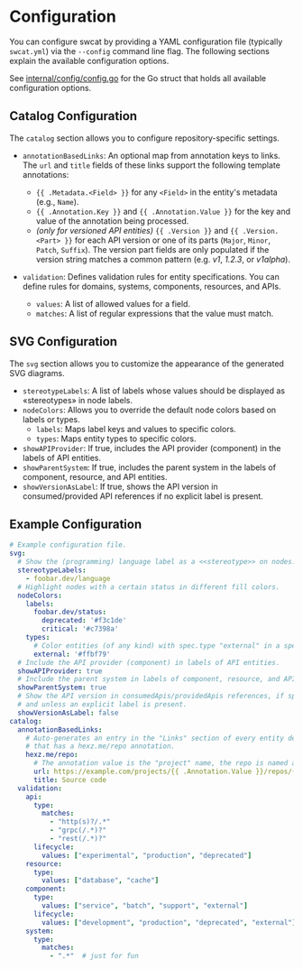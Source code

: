 # Configuration

You can configure swcat by providing a YAML configuration file
(typically `swcat.yml`) via the `--config` command line flag.
The following sections explain the available configuration options.

See [internal/config/config.go](https://github.com/dnswlt/swcat/blob/main/internal/config/config.go)
for the Go struct that holds all available configuration options.

## Catalog Configuration

The `catalog` section allows you to configure repository-specific settings.

* `annotationBasedLinks`: An optional map from annotation keys to links.
    The `url` and `title` fields of these links support the following
    template annotations:
    * `{{ .Metadata.<Field> }}` for any `<Field>` in the entity's metadata
        (e.g., `Name`).
    * `{{ .Annotation.Key }}` and `{{ .Annotation.Value }}` for the key and value
        of the annotation being processed.
    * *(only for versioned API entities)* `{{ .Version }}` and
        `{{ .Version.<Part> }}` for each API version or one of its parts
        (`Major`, `Minor`, `Patch`, `Suffix`).
        The version part fields are only populated if the version string matches a
        common pattern (e.g. *v1*, *1.2.3*, or *v1alpha*).

* `validation`: Defines validation rules for entity specifications.
  You can define rules for domains, systems, components, resources, and APIs.
    * `values`: A list of allowed values for a field.
    * `matches`: A list of regular expressions that the value must match.

## SVG Configuration

The `svg` section allows you to customize the appearance of the generated SVG diagrams.

* `stereotypeLabels`: A list of labels whose values should be displayed as
    &laquo;stereotypes&raquo; in node labels.
* `nodeColors`: Allows you to override the default node colors based on labels
     or types.
    * `labels`: Maps label keys and values to specific colors.
    * `types`: Maps entity types to specific colors.
* `showAPIProvider`: If true, includes the API provider (component) in the labels of API entities.
* `showParentSystem`: If true, includes the parent system in the labels of component, resource, and API entities.
* `showVersionAsLabel`: If true, shows the API version in consumed/provided API references if no explicit label is present.

## Example Configuration

```yaml
# Example configuration file.
svg:
  # Show the (programming) language label as a <<stereotype>> on nodes.
  stereotypeLabels:
    - foobar.dev/language
  # Highlight nodes with a certain status in different fill colors.
  nodeColors:
    labels:
      foobar.dev/status:
        deprecated: '#f3c1de'
        critical: '#c7398a'
    types:
      # Color entities (of any kind) with spec.type "external" in a special color.
      external: '#ffbf79'
  # Include the API provider (component) in labels of API entities.
  showAPIProvider: true
  # Include the parent system in labels of component, resource, and API entities.
  showParentSystem: true
  # Show the API version in consumedApis/providedApis references, if specified
  # and unless an explicit label is present.
  showVersionAsLabel: false
catalog:
  annotationBasedLinks:
    # Auto-generates an entry in the "Links" section of every entity detail page
    # that has a hexz.me/repo annotation.
    hexz.me/repo:
      # The annotation value is the "project" name, the repo is named after the entity.
      url: https://example.com/projects/{{ .Annotation.Value }}/repos/{{ .Metadata.Name }}
      title: Source code
  validation:
    api:
      type:
        matches: 
          - "http(s)?/.*"
          - "grpc(/.*)?"
          - "rest(/.*)?"
      lifecycle: 
        values: ["experimental", "production", "deprecated"]
    resource:
      type:
        values: ["database", "cache"]
    component:
      type:
        values: ["service", "batch", "support", "external"]
      lifecycle: 
        values: ["development", "production", "deprecated", "external"]
    system:
      type:
        matches:
          - ".*"  # just for fun
```
